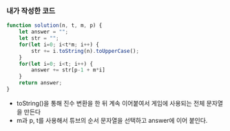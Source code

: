### 내가 작성한 코드

```jsx
function solution(n, t, m, p) {
    let answer = "";
    let str = "";
    for(let i=0; i<t*m; i++) {
        str += i.toString(n).toUpperCase();
    }
    for(let i=0; i<t; i++) {
        answer += str[p-1 + m*i]
    }
    return answer;
}
```

- toString()을 통해 진수 변환을 한 뒤 계속 이어붙여서 게임에 사용되는 전체 문자열을 만든다
- m과 p, t를 사용해서 튜브의 순서 문자열을 선택하고 answer에 이어 붙인다.